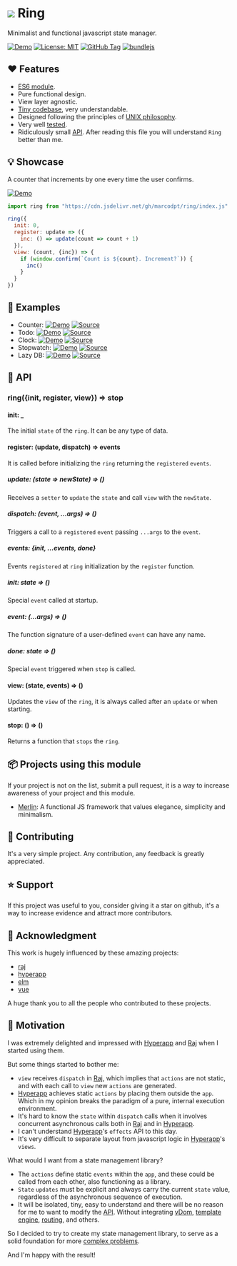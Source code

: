 # ![](favicon.ico) Ring

Minimalist and functional javascript state manager.

[![Demo](https://img.shields.io/badge/Demo-blue)](https://marcodpt.github.io/ring/)
[![License: MIT](https://img.shields.io/badge/License-MIT-yellow.svg)](https://opensource.org/licenses/MIT)
[![GitHub Tag](https://img.shields.io/github/v/tag/marcodpt/ring)](https://github.com/marcodpt/ring/tags)
[![bundlejs](https://deno.bundlejs.com/badge?q=https://raw.githubusercontent.com/marcodpt/ring/main/index.js&treeshake=[{default}])](https://bundlejs.com/?q=https://raw.githubusercontent.com/marcodpt/ring/main/index.js&treeshake=[{default}])

## ❤️ Features
 - [ES6 module](https://github.com/marcodpt/ring/blob/main/index.js).
 - Pure functional design.
 - View layer agnostic.
 - [Tiny codebase](https://github.com/marcodpt/ring/blob/main/index.js),
very understandable.
 - Designed following the principles of
[UNIX philosophy](https://en.wikipedia.org/wiki/Unix_philosophy).
 - Very well [tested](https://marcodpt.github.io/ring/tests/).
 - Ridiculously small [API](#-api). After reading this file you will
understand `Ring` better than me.

## 💡 Showcase
A counter that increments by one every time the user confirms.

[![Demo](https://img.shields.io/badge/Demo-blue)](https://marcodpt.github.io/ring/examples/simple.html)

```js
import ring from "https://cdn.jsdelivr.net/gh/marcodpt/ring/index.js"

ring({
  init: 0,
  register: update => ({
    inc: () => update(count => count + 1)
  }),
  view: (count, {inc}) => {
    if (window.confirm(`Count is ${count}. Increment?`)) {
      inc()
    }
  }
})
```

## 💯 Examples

 - Counter:
[![Demo](https://img.shields.io/badge/Demo-blue)](https://marcodpt.github.io/ring/examples/counter.html)
[![Source](https://img.shields.io/badge/Source-gray)](https://github.com/marcodpt/ring/blob/main/examples/counter.html)
 - Todo:
[![Demo](https://img.shields.io/badge/Demo-blue)](https://marcodpt.github.io/ring/examples/todo.html)
[![Source](https://img.shields.io/badge/Source-gray)](https://github.com/marcodpt/ring/blob/main/examples/todo.html)
 - Clock:
[![Demo](https://img.shields.io/badge/Demo-blue)](https://marcodpt.github.io/ring/examples/clock.html)
[![Source](https://img.shields.io/badge/Source-gray)](https://github.com/marcodpt/ring/blob/main/examples/clock.html)
 - Stopwatch:
[![Demo](https://img.shields.io/badge/Demo-blue)](https://marcodpt.github.io/ring/examples/stopwatch.html)
[![Source](https://img.shields.io/badge/Source-gray)](https://github.com/marcodpt/ring/blob/main/examples/stopwatch.html)
 - Lazy DB:
[![Demo](https://img.shields.io/badge/Demo-blue)](https://marcodpt.github.io/ring/examples/lazy_db.html)
[![Source](https://img.shields.io/badge/Source-gray)](https://github.com/marcodpt/ring/blob/main/examples/lazy_db.html)

## 📖 API

### ring({init, register, view}) => stop

#### init: _
The initial `state` of the `ring`. It can be any type of data.

#### register: (update, dispatch) => events
It is called before initializing the `ring` returning the `registered`
`events`.

##### update: (state => newState) => ()
Receives a `setter` to `update` the `state` and call `view` with the
`newState`.

##### dispatch: (event, ...args) => ()
Triggers a call to a `registered` `event` passing `...args` to the `event`.

##### events: {init, ...events, done}
Events `registered` at `ring` initialization by the `register` function.

##### init: state => ()
Special `event` called at startup.

##### event: (...args) => ()
The function signature of a user-defined `event` can have any name.

##### done: state => ()
Special `event` triggered when `stop` is called.

#### view: (state, events) => ()
Updates the `view` of the `ring`, it is always called after an `update` or when
starting.

#### stop: () => ()
Returns a function that `stops` the `ring`.

## 📦 Projects using this module
If your project is not on the list, submit a pull request, it is a way to
increase awareness of your project and this module.

 - [Merlin](https://github.com/marcodpt/merlin): A functional JS framework that
values elegance, simplicity and minimalism. 

## 🤝 Contributing
It's a very simple project.
Any contribution, any feedback is greatly appreciated.

## ⭐ Support
If this project was useful to you, consider giving it a star on github, it's a
way to increase evidence and attract more contributors.

## 🙏 Acknowledgment
This work is hugely influenced by these amazing projects:
 - [raj](https://github.com/andrejewski/raj)
 - [hyperapp](https://github.com/jorgebucaran/hyperapp)
 - [elm](https://github.com/elm)
 - [vue](https://github.com/vuejs/vue)

A huge thank you to all the people who contributed to these projects.

## 📢 Motivation
I was extremely delighted and impressed with
[Hyperapp](https://github.com/jorgebucaran/hyperapp) and
[Raj](https://github.com/andrejewski/raj) when I started using them.

But some things started to bother me:
 - `view` receives `dispatch` in [Raj](https://github.com/andrejewski/raj),
which implies that `actions` are not static, and with each call to `view` new
`actions` are generated.
 - [Hyperapp](https://github.com/jorgebucaran/hyperapp) achieves static
`actions` by placing them outside the `app`. Which in my opinion breaks the
paradigm of a pure, internal execution environment.
 - It's hard to know the `state` within `dispatch` calls when it involves
concurrent asynchronous calls both in
[Raj](https://github.com/andrejewski/raj) and in
[Hyperapp](https://github.com/jorgebucaran/hyperapp).
 - I can't understand [Hyperapp](https://github.com/jorgebucaran/hyperapp)'s
`effects` API to this day.
 - It's very difficult to separate layout from javascript logic in
[Hyperapp](https://github.com/jorgebucaran/hyperapp)'s `views`.

What would I want from a state management library?
 - The `actions` define static `events` within the `app`, and these could be
called from each other, also functioning as a library.
 - `State` `updates` must be explicit and always carry the current `state`
value, regardless of the asynchronous sequence of execution.
 - It will be isolated, tiny, easy to understand and there will be no reason
for me to want to modify the [API](#-api). Without integrating
[vDom](https://github.com/jorgebucaran/superfine),
[template engine](https://github.com/marcodpt/tint),
[routing](https://github.com/marcodpt/wand),
and others.

So I decided to try to create my state management library, to serve as a solid
foundation for more [complex problems](https://github.com/marcodpt/merlin).

And I'm happy with the result!

